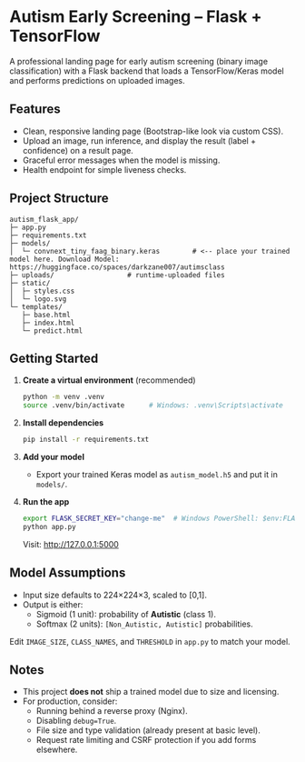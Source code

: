 # Autism Early Screening – Flask + TensorFlow

A professional landing page for early autism screening (binary image classification) with a Flask backend that loads a TensorFlow/Keras model and performs predictions on uploaded images.

## Features
- Clean, responsive landing page (Bootstrap-like look via custom CSS).
- Upload an image, run inference, and display the result (label + confidence) on a result page.
- Graceful error messages when the model is missing.
- Health endpoint for simple liveness checks.

## Project Structure
```
autism_flask_app/
├─ app.py
├─ requirements.txt
├─ models/
│  └─ convnext_tiny_faag_binary.keras        # <-- place your trained model here. Download Model: https://huggingface.co/spaces/darkzane007/autimsclass
├─ uploads/                  # runtime-uploaded files
├─ static/
│  ├─ styles.css
│  └─ logo.svg
└─ templates/
   ├─ base.html
   ├─ index.html
   └─ predict.html
```

## Getting Started

1. **Create a virtual environment** (recommended)
   ```bash
   python -m venv .venv
   source .venv/bin/activate      # Windows: .venv\Scripts\activate
   ```

2. **Install dependencies**
   ```bash
   pip install -r requirements.txt
   ```

3. **Add your model**
   - Export your trained Keras model as `autism_model.h5` and put it in `models/`.

4. **Run the app**
   ```bash
   export FLASK_SECRET_KEY="change-me"  # Windows PowerShell: $env:FLASK_SECRET_KEY="change-me"
   python app.py
   ```
   Visit: http://127.0.0.1:5000

## Model Assumptions
- Input size defaults to 224×224×3, scaled to [0,1].
- Output is either:
  - Sigmoid (1 unit): probability of **Autistic** (class 1).
  - Softmax (2 units): `[Non_Autistic, Autistic]` probabilities.

Edit `IMAGE_SIZE`, `CLASS_NAMES`, and `THRESHOLD` in `app.py` to match your model.

## Notes
- This project **does not** ship a trained model due to size and licensing.
- For production, consider:
  - Running behind a reverse proxy (Nginx).
  - Disabling `debug=True`.
  - File size and type validation (already present at basic level).
  - Request rate limiting and CSRF protection if you add forms elsewhere.
